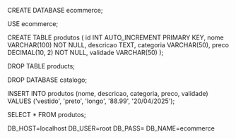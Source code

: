 CREATE DATABASE ecommerce;

USE ecommerce;

CREATE TABLE produtos (
id INT AUTO_INCREMENT PRIMARY KEY,
nome VARCHAR(100) NOT NULL,
descricao TEXT,
categoria VARCHAR(50),
preco DECIMAL(10, 2) NOT NULL,
validade VARCHAR(50)
);

DROP TABLE products;

DROP DATABASE catalogo;

INSERT INTO produtos (nome, descricao, categoria, preco, validade) 
VALUES ('vestido', 'preto', 'longo', '88.99', '20/04/2025');

SELECT * FROM produtos;


DB_HOST=localhost
DB_USER=root
DB_PASS=
DB_NAME=ecommerce